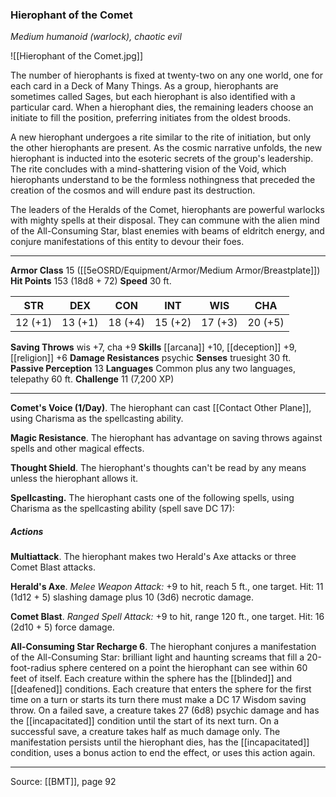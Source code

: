 ### Hierophant of the Comet
_Medium humanoid (warlock), chaotic evil_

![[Hierophant of the Comet.jpg]]

The number of hierophants is fixed at twenty-two on any one world, one for each card in a Deck of Many Things. As a group, hierophants are sometimes called Sages, but each hierophant is also identified with a particular card. When a hierophant dies, the remaining leaders choose an initiate to fill the position, preferring initiates from the oldest broods.

A new hierophant undergoes a rite similar to the rite of initiation, but only the other hierophants are present. As the cosmic narrative unfolds, the new hierophant is inducted into the esoteric secrets of the group's leadership. The rite concludes with a mind-shattering vision of the Void, which hierophants understand to be the formless nothingness that preceded the creation of the cosmos and will endure past its destruction.

The leaders of the Heralds of the Comet, hierophants are powerful warlocks with mighty spells at their disposal. They can commune with the alien mind of the All-Consuming Star, blast enemies with beams of eldritch energy, and conjure manifestations of this entity to devour their foes.




---

**Armor Class** 15 ([[5eOSRD/Equipment/Armor/Medium Armor/Breastplate]])
**Hit Points** 153 (18d8 + 72)
**Speed** 30 ft.

| STR     | DEX     | CON     | INT     | WIS     | CHA     |
|---------|---------|---------|---------|---------|---------|
| 12 (+1) | 13 (+1) | 18 (+4) | 15 (+2) | 17 (+3) | 20 (+5) |

**Saving Throws** wis +7, cha +9
**Skills** [[arcana]] +10, [[deception]] +9, [[religion]] +6
**Damage Resistances** psychic
**Senses** truesight 30 ft.
**Passive Perception** 13
**Languages** Common plus any two languages, telepathy 60 ft.
**Challenge** 11 (7,200 XP)

---

**Comet's Voice (1/Day)**. The hierophant can cast [[Contact Other Plane]], using Charisma as the spellcasting ability.

**Magic Resistance**. The hierophant has advantage on saving throws against spells and other magical effects.

**Thought Shield**. The hierophant's thoughts can't be read by any means unless the hierophant allows it.

**Spellcasting.** The hierophant casts one of the following spells, using Charisma as the spellcasting ability (spell save DC 17):

##### Actions
**Multiattack**. The hierophant makes two Herald's Axe attacks or three Comet Blast attacks.

**Herald's Axe**. _Melee Weapon Attack:_ +9 to hit, reach 5 ft., one target. Hit: 11 (1d12 + 5) slashing damage plus 10 (3d6) necrotic damage.

**Comet Blast**. _Ranged Spell Attack:_ +9 to hit, range 120 ft., one target. Hit: 16 (2d10 + 5) force damage.

**All-Consuming Star Recharge 6**. The hierophant conjures a manifestation of the All-Consuming Star: brilliant light and haunting screams that fill a 20-foot-radius sphere centered on a point the hierophant can see within 60 feet of itself. Each creature within the sphere has the [[blinded]] and [[deafened]] conditions. Each creature that enters the sphere for the first time on a turn or starts its turn there must make a DC 17 Wisdom saving throw. On a failed save, a creature takes 27 (6d8) psychic damage and has the [[incapacitated]] condition until the start of its next turn. On a successful save, a creature takes half as much damage only. The manifestation persists until the hierophant dies, has the [[incapacitated]] condition, uses a bonus action to end the effect, or uses this action again.


---

Source: [[BMT]], page 92